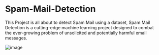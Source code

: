 # Spam-Mail-Detection
This Project is all about to detect Spam Mail using a dataset, Spam Mail Detection is a cutting-edge machine learning project designed to combat the ever-growing problem of unsolicited and potentially harmful email messages. 

![image](https://github.com/AmanStarLitePro/Spam-Mail-Detection/assets/143260479/10485202-52d0-4873-8b42-de8809ca7106)
